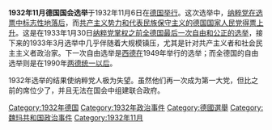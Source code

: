 **1932年11月德国国会选举**于1932年11月6日在[德国举行](../Page/德国.md "wikilink")。这次选举中，[纳粹党在选票中标志性地落后](../Page/纳粹党.md "wikilink")，而[共产主义势力和代表民族保守主义的](../Page/共产主义.md "wikilink")[德国国家人民党得票上升](https://zh.wikipedia.org/wiki/德国国家民主党 "wikilink")。这是在1933年1月30日[纳粹党掌权之前全德国最后一次自由和公正的选举](../Page/纳粹党掌权.md "wikilink")，接下来的1933年3月选举中几乎伴随着大规模镇压，尤其是针对共产主义者和社会民主主义者政治家。下一次自由选举是[西德在](../Page/西德.md "wikilink")1949年举行的选举；而全德国的自由选举则是在1990年[两德统一以后](https://zh.wikipedia.org/wiki/两德统一 "wikilink")。

1932年选举的结果使纳粹党人极为失望。虽然他们再一次成为第一大党，但比之前的席位少了，并且无法在国会中组建联合政府。

[Category:1932年德国](https://zh.wikipedia.org/wiki/Category:1932年德国 "wikilink")
[Category:1932年政治事件](https://zh.wikipedia.org/wiki/Category:1932年政治事件 "wikilink")
[Category:德國選舉](https://zh.wikipedia.org/wiki/Category:德國選舉 "wikilink")
[Category:魏玛共和国政治事件](https://zh.wikipedia.org/wiki/Category:魏玛共和国政治事件 "wikilink")
[Category:1932年11月](https://zh.wikipedia.org/wiki/Category:1932年11月 "wikilink")